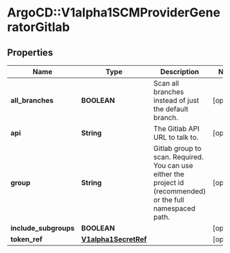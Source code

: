 # ArgoCD::V1alpha1SCMProviderGeneratorGitlab

## Properties
Name | Type | Description | Notes
------------ | ------------- | ------------- | -------------
**all_branches** | **BOOLEAN** | Scan all branches instead of just the default branch. | [optional] 
**api** | **String** | The Gitlab API URL to talk to. | [optional] 
**group** | **String** | Gitlab group to scan. Required.  You can use either the project id (recommended) or the full namespaced path. | [optional] 
**include_subgroups** | **BOOLEAN** |  | [optional] 
**token_ref** | [**V1alpha1SecretRef**](V1alpha1SecretRef.md) |  | [optional] 


